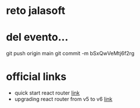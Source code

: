 # reto jalasoft
 
# del evento...
git push origin main
git commit -m 
bSxQwVeMtj6f2rg

# official links
- quick start react router [link](https://v5.reactrouter.com/web/guides/quick-start)
- upgrading react router from v5 to v6 [link](https://reactrouter.com/docs/en/v6/upgrading/v5)